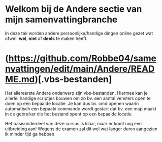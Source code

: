 # Welkom bij de **Andere** sectie van mijn samenvattingbranche
In deze tak worden andere persoonlijke/handige dingen online gezet wat ofwel: **wel**, **niet** of **deels** te maken heeft.

#  (https://github.com/Robbe04/samenvattingen/edit/main/Andere/README.md)[.vbs-bestanden] 
Het allereerste Andere onderwerp zijn vbs-bestanden. Hiermee kan je allerlei handige scriptjes bouwen om zo bv. een aantal vensters open te doen op een bepaalde locatie. 
Je kan dus bv. cmd openen waarin automatisch een bepaald commando wordt gestart dat bv. een map maakt in de gebruiker die het bestand opent op een bepaalde locatie. 

Het basisonderdeel van deze cursus is klaar, maar er komt nog een uitbreiding aan! Wegens de examen zal dit wel wat langer duren aangezien ik minder tijd ga hebben. 

